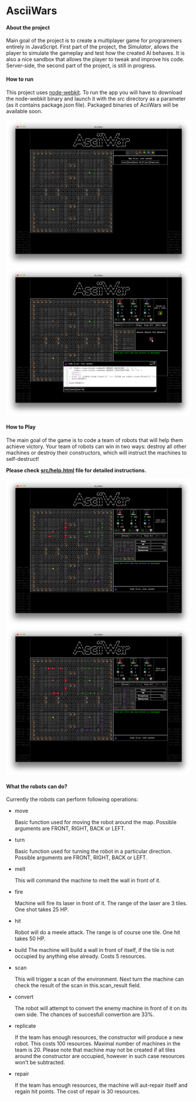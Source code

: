 # AsciiWars

#### About the project

Main goal of the project is to create a multiplayer game for programmers entirely in JavaScript.
First part of the project, the *Simulator*, allows the player to simulate the gameplay and test how the created AI behaves. It is also a nice sandbox that allows the player to tweak and improve his code.
Server-side, the second part of the project, is still in progress.

#### How to run

This project uses [node-webkit](https://github.com/rogerwang/node-webkit). To run the app you will have to download the node-webkit binary and launch it with the *src* directory as a parameter (as it contains package.json file).
Packaged binaries of AciiWars will be available soon.

<div align="center"><img src="./img/screen1.png" alt="Screen 1"></div>
<div align="center"><img src="./img/screen2.png" alt="Screen 2"></div>

#### How to Play

The main goal of the game is to code a team of robots that will help them achieve victory. Your team of robots can win in two ways: destroy all other machines or destroy their constructors, which will instruct the machines to self-destruct!

**Please check [**src/help.html**](http://htmlpreview.github.io/?http://github.com/sulewicz/awars/blob/standalone/src/help.html) file for detailed instructions.**

<div align="center"><img src="./img/screen3.png" alt="Screen 3"></div>
<div align="center"><img src="./img/screen4.png" alt="Screen 4"></div>

#### What the robots can do?

Currently the robots can perform following operations:

* move	

  Basic function used for moving the robot around the map. Possible arguments are FRONT, RIGHT, BACK or LEFT.

 * turn	
   
   Basic function used for turning the robot in a particular direction. Possible arguments are FRONT, RIGHT, BACK or LEFT.	
   
 * melt	
   
   This will command the machine to melt the wall in front of it.
   
 * fire
   
   Machine will fire its laser in front of it. The range of the laser are 3 tiles. One shot takes 25 HP.
 
 * hit

   Robot will do a meele attack. The range is of course one tile. One hit takes 50 HP.
   
 * build
   The machine will build a wall in front of itself, if the tile is not occupied by anything else already. Costs 5 resources.

 * scan
   
   This will trigger a scan of the environment. Next turn the machine can check the result of the scan in this.scan_result field.
   
 * convert	
 
   The robot will attempt to convert the enemy machine in front of it on its own side. The chances of succesfull convertion are 33%.
   
 * replicate
  
   If the team has enough resources, the constructor will produce a new robot. This costs 100 resources. Maximal number of machines in the team is 20. Please note that machine may not be created if all tiles around the constructor are occupied, however in such case resources won't be subtracted.
 
 * repair
 
   If the team has enough resources, the machine will aut-repair itself and regain hit points. The cost of repair is 30 resources.


